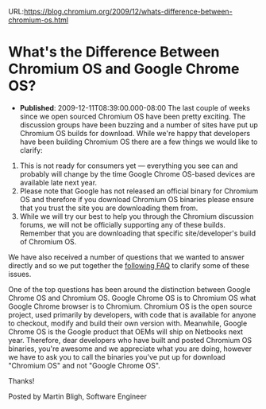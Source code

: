 URL:https://blog.chromium.org/2009/12/whats-difference-between-chromium-os.html
# What's the Difference Between Chromium OS and Google Chrome OS?
- **Published**: 2009-12-11T08:39:00.000-08:00
The last couple of weeks since we open sourced Chromium OS have been pretty exciting. The discussion groups have been buzzing and a number of sites have put up Chromium OS builds for download. While we're happy that developers have been building Chromium OS there are a few things we would like to clarify:

1. This is not ready for consumers yet — everything you see can and probably will change by the time Google Chrome OS-based devices are available late next year.
2. Please note that Google has not released an official binary for Chromium OS and therefore if you download Chromium OS binaries please ensure that you trust the site you are downloading them from.
3. While we will try our best to help you through the Chromium discussion forums, we will not be officially supporting any of these builds. Remember that you are downloading that specific site/developer's build of Chromium OS.

We have also received a number of questions that we wanted to answer directly and so we put together the [following FAQ](http://www.chromium.org/chromium-os/how-tos-and-troubleshooting/developer-faq) to clarify some of these issues.

One of the top questions has been around the distinction between Google Chrome OS and Chromium OS. Google Chrome OS is to Chromium OS what Google Chrome browser is to Chromium. Chromium OS is the open source project, used primarily by developers, with code that is available for anyone to checkout, modify and build their own version with. Meanwhile, Google Chrome OS is the Google product that OEMs will ship on Netbooks next year. Therefore, dear developers who have built and posted Chromium OS binaries, you're awesome and we appreciate what you are doing, however we have to ask you to call the binaries you've put up for download "Chromium OS" and not "Google Chrome OS".

Thanks!

Posted by Martin Bligh, Software Engineer 
